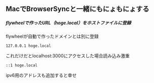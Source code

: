 ## MacでBrowserSyncと一緒にもにょもにょする
##### flywheelで作ったURL（hoge.local）をホストファイルに登録
flywheelが自動で作ったドメインとは別に登録
```
127.0.0.1 hoge.local
```
これだけだとlocalhost:3000にアクセスした場合読み込み激重
```
::1 hoge.local
```
ipv6用のアドレスも追加すると幸せ

